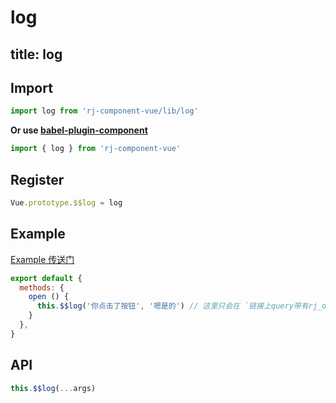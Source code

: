 # log

title: log
---

## Import

``` js
import log from 'rj-component-vue/lib/log'
```

**Or use [babel-plugin-component](https://www.npmjs.com/package/babel-plugin-component)**

``` js
import { log } from 'rj-component-vue'
```

## Register

``` js
Vue.prototype.$$log = log
```

## Example

[Example 传送门](//zhouyu1993.github.io/rjcv/#/log)

``` js
export default {
  methods: {
    open () {
      this.$$log('你点击了按钮', '嗯是的') // 这里只会在 `链接上query带有rj_debug=on或者cookie带有rj_debug=on` 情况下打印内容
    }
  },
}
```

## API

``` js
this.$$log(...args)
```
